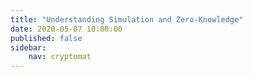 ```yaml
---
title: "Understanding Simulation and Zero-Knowledge"
date: 2020-05-07 10:00:00
published: false
sidebar:
    nav: cryptomat
---
```


<!-- TODO:

Interesting subtleties to cover:

1. singatures are zkpoks of a secret key or not?

2. Simulation for deniable authentication should be 'straight line' (no rewinding allowed for some reason) according to Gennaro's presentation.
See:
 
 - Pass's paper on why: https://iacr.org/archive/crypto2003/27290315/27290315.pdf
 - https://www.dmi.unict.it/diraimondo/web/wp-content/uploads/papers/deniability-ake.pdf

3. NIZK versus interactive ZK: both have simulators, no? But NIZK guarantees are  weaker since you can send proof to others and convince them. How is the simulation different?

-->
